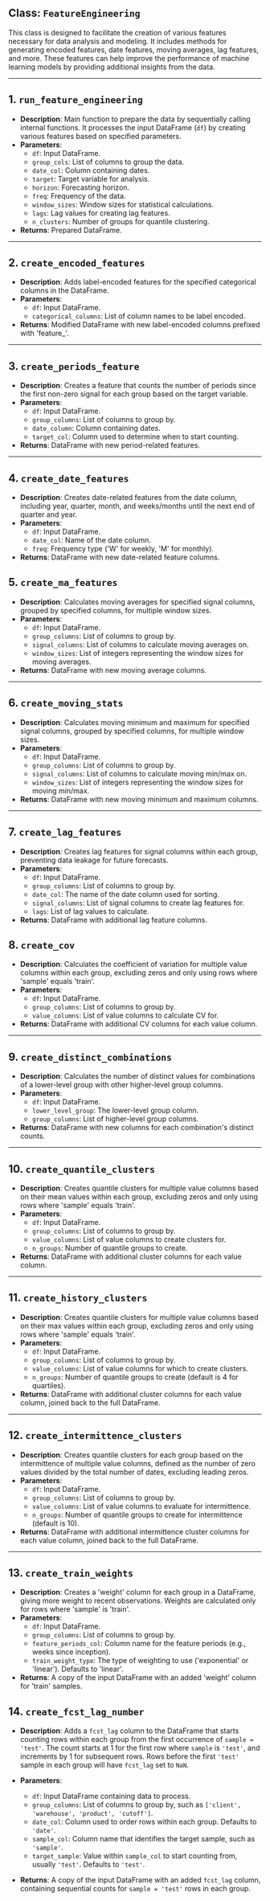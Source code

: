 ## Class: `FeatureEngineering`

This class is designed to facilitate the creation of various features necessary for data analysis and modeling. It includes methods for generating encoded features, date features, moving averages, lag features, and more. These features can help improve the performance of machine learning models by providing additional insights from the data.

---

## 1. `run_feature_engineering`

- **Description**: Main function to prepare the data by sequentially calling internal functions. It processes the input DataFrame (`df`) by creating various features based on specified parameters.
- **Parameters**:
  - `df`: Input DataFrame.
  - `group_cols`: List of columns to group the data.
  - `date_col`: Column containing dates.
  - `target`: Target variable for analysis.
  - `horizon`: Forecasting horizon.
  - `freq`: Frequency of the data.
  - `window_sizes`: Window sizes for statistical calculations.
  - `lags`: Lag values for creating lag features.
  - `n_clusters`: Number of groups for quantile clustering.
- **Returns**: Prepared DataFrame.

---

## 2. `create_encoded_features`

- **Description**: Adds label-encoded features for the specified categorical columns in the DataFrame.
- **Parameters**:
  - `df`: Input DataFrame.
  - `categorical_columns`: List of column names to be label encoded.
- **Returns**: Modified DataFrame with new label-encoded columns prefixed with 'feature_'.

---

## 3. `create_periods_feature`

- **Description**: Creates a feature that counts the number of periods since the first non-zero signal for each group based on the target variable.
- **Parameters**:
  - `df`: Input DataFrame.
  - `group_columns`: List of columns to group by.
  - `date_column`: Column containing dates.
  - `target_col`: Column used to determine when to start counting.
- **Returns**: DataFrame with new period-related features.

---

## 4. `create_date_features`

- **Description**: Creates date-related features from the date column, including year, quarter, month, and weeks/months until the next end of quarter and year.
- **Parameters**:
  - `df`: Input DataFrame.
  - `date_col`: Name of the date column.
  - `freq`: Frequency type ('W' for weekly, 'M' for monthly).
- **Returns**: DataFrame with new date-related feature columns.

## 5. `create_ma_features`

- **Description**: Calculates moving averages for specified signal columns, grouped by specified columns, for multiple window sizes.
- **Parameters**:
  - `df`: Input DataFrame.
  - `group_columns`: List of columns to group by.
  - `signal_columns`: List of columns to calculate moving averages on.
  - `window_sizes`: List of integers representing the window sizes for moving averages.
- **Returns**: DataFrame with new moving average columns.

---

## 6. `create_moving_stats`

- **Description**: Calculates moving minimum and maximum for specified signal columns, grouped by specified columns, for multiple window sizes.
- **Parameters**:
  - `df`: Input DataFrame.
  - `group_columns`: List of columns to group by.
  - `signal_columns`: List of columns to calculate moving min/max on.
  - `window_sizes`: List of integers representing the window sizes for moving min/max.
- **Returns**: DataFrame with new moving minimum and maximum columns.

---

## 7. `create_lag_features`

- **Description**: Creates lag features for signal columns within each group, preventing data leakage for future forecasts.
- **Parameters**:
  - `df`: Input DataFrame.
  - `group_columns`: List of columns to group by.
  - `date_col`: The name of the date column used for sorting.
  - `signal_columns`: List of signal columns to create lag features for.
  - `lags`: List of lag values to calculate.
- **Returns**: DataFrame with additional lag feature columns.

## 8. `create_cov`

- **Description**: Calculates the coefficient of variation for multiple value columns within each group, excluding zeros and only using rows where 'sample' equals 'train'.
- **Parameters**:
  - `df`: Input DataFrame.
  - `group_columns`: List of columns to group by.
  - `value_columns`: List of value columns to calculate CV for.
- **Returns**: DataFrame with additional CV columns for each value column.

---

## 9. `create_distinct_combinations`

- **Description**: Calculates the number of distinct values for combinations of a lower-level group with other higher-level group columns.
- **Parameters**:
  - `df`: Input DataFrame.
  - `lower_level_group`: The lower-level group column.
  - `group_columns`: List of higher-level group columns.
- **Returns**: DataFrame with new columns for each combination's distinct counts.

---

## 10. `create_quantile_clusters`

- **Description**: Creates quantile clusters for multiple value columns based on their mean values within each group, excluding zeros and only using rows where 'sample' equals 'train'.
- **Parameters**:
  - `df`: Input DataFrame.
  - `group_columns`: List of columns to group by.
  - `value_columns`: List of value columns to create clusters for.
  - `n_groups`: Number of quantile groups to create.
- **Returns**: DataFrame with additional cluster columns for each value column.

---

## 11. `create_history_clusters`

- **Description**: Creates quantile clusters for multiple value columns based on their max values within each group, excluding zeros and only using rows where 'sample' equals 'train'.
- **Parameters**:
  - `df`: Input DataFrame.
  - `group_columns`: List of columns to group by.
  - `value_columns`: List of value columns for which to create clusters.
  - `n_groups`: Number of quantile groups to create (default is 4 for quartiles).
- **Returns**: DataFrame with additional cluster columns for each value column, joined back to the full DataFrame.

---

## 12. `create_intermittence_clusters`

- **Description**: Creates quantile clusters for each group based on the intermittence of multiple value columns, defined as the number of zero values divided by the total number of dates, excluding leading zeros.
- **Parameters**:
  - `df`: Input DataFrame.
  - `group_columns`: List of columns to group by.
  - `value_columns`: List of value columns to evaluate for intermittence.
  - `n_groups`: Number of quantile groups to create for intermittence (default is 10).
- **Returns**: DataFrame with additional intermittence cluster columns for each value column, joined back to the full DataFrame.

---

## 13. `create_train_weights`

- **Description**: Creates a 'weight' column for each group in a DataFrame, giving more weight to recent observations. Weights are calculated only for rows where 'sample' is 'train'.
- **Parameters**:
  - `df`: Input DataFrame.
  - `group_columns`: List of columns to group by.
  - `feature_periods_col`: Column name for the feature periods (e.g., weeks since inception).
  - `train_weight_type`: The type of weighting to use ('exponential' or 'linear'). Defaults to 'linear'.
- **Returns**: A copy of the input DataFrame with an added 'weight' column for 'train' samples.

## 14. `create_fcst_lag_number`

- **Description**: Adds a `fcst_lag` column to the DataFrame that starts counting rows within each group from the first occurrence of `sample = 'test'`. The count starts at 1 for the first row where `sample` is `'test'`, and increments by 1 for subsequent rows. Rows before the first `'test'` sample in each group will have `fcst_lag` set to `NaN`.
  
- **Parameters**:
  - `df`: Input DataFrame containing data to process.
  - `group_columns`: List of columns to group by, such as `['client', 'warehouse', 'product', 'cutoff']`.
  - `date_col`: Column used to order rows within each group. Defaults to `'date'`.
  - `sample_col`: Column name that identifies the target sample, such as `'sample'`.
  - `target_sample`: Value within `sample_col` to start counting from, usually `'test'`. Defaults to `'test'`.
  
- **Returns**: A copy of the input DataFrame with an added `fcst_lag` column, containing sequential counts for `sample = 'test'` rows in each group.